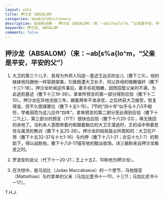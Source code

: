 ```yaml
---
layout: wiki
title: 押沙龙（ABSALOM）
categories: NewBibleDictionary
description: 圣经新词典 - 押沙龙（ABSALOM）（来：~ab[s%a{lo^m，“父亲是平安，平安的父”）
keywords: 押沙龙, ABSALOM
comments: false
---
```


## 押沙龙（ABSALOM）（来：~ab[s%a{lo^m，“父亲是平安，平安的父”）

1. 大卫的第三个儿子、其母为外邦人玛迦－基述王达买的女儿（撒下三3）。他的妹妹他玛跟他一样容貌俊美，引致她遭大卫长子、同父异母的暗嫩强奸（撒下十三1-18）。押沙龙听闻这件事后，着手杀死暗嫩，因而招惹父亲的不满，为此逃到基述（撒下十三19-39）。拿单所预言的第一部分得到应验（撒下十二10）。押沙龙在异地流放三年，跟着两年不准进宫，之后终获大卫接受，恢复得宠，但不久图谋篡位（撒下十五1-15）。7节的“四十年”似乎与十八5不相符，学者因而为这儿应作“四年”。拿单预言的第二部分至此得到应验（撒下十二11上），第三部分的预言（11下）很快也应验（撒下十六20-23），再无挽回的余地了。当利未人意图带着约柜跟着黜位的大卫王潜逃时，王的话中带着悲怆与属灵的教训（撒下十五25-26）。押沙龙的结局是众所周知的：大卫在户筛（撒下十五32-37与十七1-16）与约押（撒下十八1-21；亦见十九1-7）的帮助下，得以战胜他，撒下十八9-17描写他的黯淡收场。诗三据称来自押沙龙叛变之时。

2. 罗波安的岳父（代下十一20-21；王上十五2、10称他为押沙龙）。

3. 在次经中，是马加比（Judas Maccabaeus）的一个使节，马他提亚（Mattathias）与约拿单的父亲（马加比壹书十一70，十三11；马加比贰书十一17）。

T.H.J.








